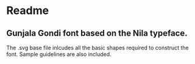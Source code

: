 # Readme

## Gunjala Gondi font based on the Nila typeface.

The .svg base file inlcudes all the basic shapes required to construct the font. Sample guidelines are also included. 
